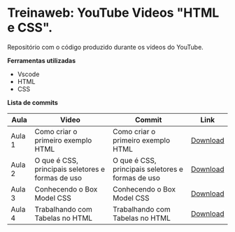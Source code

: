 # Treinaweb: YouTube Videos "HTML e CSS".

Repositório com o código produzido durante os vídeos do YouTube.

**Ferramentas utilizadas**

- Vscode
- HTML
- CSS

**Lista de commits**

Aula | Video | Commit | Link
------ | ------ | ------ | ------
Aula 1 | Como criar o primeiro exemplo HTML | Como criar o primeiro exemplo HTML | [Download](https://github.com/treinaweb/playlist-html-e-css-youtube/archive/e75261329d2b8c4a649cf2b6e68df9c2b15db30a.zip)
Aula 2 | O que é CSS, principais seletores e formas de uso |  O que é CSS, principais seletores e formas de uso | [Download](https://github.com/treinaweb/playlist-html-e-css-youtube/archive/67e9ca1a2c4088c4c2f81f20a91fea96d042df06.zip)
Aula 3 | Conhecendo o Box Model CSS |  Conhecendo o Box Model CSS | [Download](https://github.com/treinaweb/playlist-html-e-css-youtube/archive/86efdee7c0b001eb1c5f7cdbacb791142fb1b2b7.zip)
Aula 4 | Trabalhando com Tabelas no HTML | Trabalhando com Tabelas no HTML | [Download](https://github.com/treinaweb/playlist-html-e-css-youtube/archive/58926de7ddebe54c3e512c3172a4127a0fd272b9.zip)
